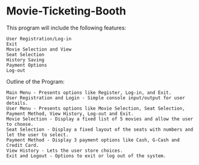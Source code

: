 # Movie-Ticketing-Booth
This program will include the following features:

    User Registration/Log-in
    Exit
    Movie Selection and View
    Seat Selection
    History Saving
    Payment Options
    Log-out


Outline of the Program:

    Main Menu - Presents options like Register, Log-in, and Exit.
    User Registration and Login - Simple console input/output for user details.
    User Menu - Presents options like Movie Selection, Seat Selection, Payment Method, View History, Log-out and Exit.
    Movie Selection - Display a fixed list of 5 movies and allow the user to choose.
    Seat Selection - Display a fixed layout of the seats with numbers and let the user to select.
    Payment Method - Display 3 payment options like Cash, G-Cash and Credit Card.
    View History - Lets the user store choices.
    Exit and Logout - Options to exit or log out of the system.
